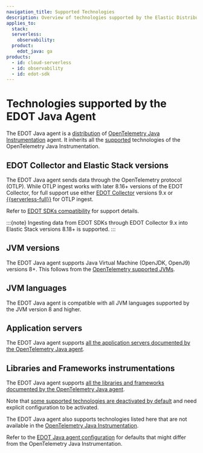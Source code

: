 ```yaml
---
navigation_title: Supported Technologies
description: Overview of technologies supported by the Elastic Distribution of OpenTelemetry (EDOT) Java Agent, including JVM versions, application servers, frameworks, and LLM instrumentations.
applies_to:
  stack:
  serverless:
    observability:
  product:
    edot_java: ga
products:
  - id: cloud-serverless
  - id: observability
  - id: edot-sdk
---
```


# Technologies supported by the EDOT Java Agent

The EDOT Java agent is a [distribution](https://opentelemetry.io/docs/concepts/distributions/) of [OpenTelemetry Java Instrumentation](https://github.com/open-telemetry/opentelemetry-java-instrumentation) agent. It inherits all the [supported](opentelemetry://reference/compatibility/nomenclature.md) technologies of the OpenTelemetry Java Instrumentation.

## EDOT Collector and Elastic Stack versions

The EDOT Java agent sends data through the OpenTelemetry protocol (OTLP). While OTLP ingest works with later 8.16+ versions of the EDOT Collector, for full support use either [EDOT Collector](elastic-agent://reference/edot-collector/index.md) versions 9.x or [{{serverless-full}}](docs-content://deploy-manage/deploy/elastic-cloud/serverless.md) for OTLP ingest.

Refer to [EDOT SDKs compatibility](opentelemetry://reference/compatibility/sdks.md) for support details.

:::{note}
Ingesting data from EDOT SDKs through EDOT Collector 9.x into Elastic Stack versions 8.18+ is supported.
:::

## JVM versions

The EDOT Java agent supports Java Virtual Machine (OpenJDK, OpenJ9) versions 8+. This follows from the [OpenTelemetry supported JVMs](https://github.com/open-telemetry/opentelemetry-java-instrumentation/blob/main/docs/supported-libraries.md#jvms-and-operating-systems).

## JVM languages

The EDOT Java agent is compatible with all JVM languages supported by the JVM version 8 and higher.

## Application servers

The EDOT Java agent supports [all the application servers documented by the OpenTelemetry Java agent](https://github.com/open-telemetry/opentelemetry-java-instrumentation/blob/main/docs/supported-libraries.md#application-servers).

## Libraries and Frameworks instrumentations

The EDOT Java agent supports [all the libraries and frameworks documented by the OpenTelemetry Java agent](https://github.com/open-telemetry/opentelemetry-java-instrumentation/blob/main/docs/supported-libraries.md#libraries--frameworks).

Note that [some supported technologies are deactivated by default](https://github.com/open-telemetry/opentelemetry-java-instrumentation/blob/main/docs/supported-libraries.md#disabled-instrumentations) and need explicit configuration to be activated.

The EDOT Java agent also supports technologies listed here that are not available in the [OpenTelemetry Java Instrumentation](https://github.com/open-telemetry/opentelemetry-java-instrumentation).

Refer to the [EDOT Java agent configuration](/reference/edot-java/configuration.md#configuration-options) for defaults that might differ from the OpenTelemetry Java Instrumentation.

